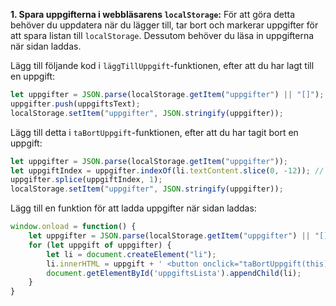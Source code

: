 **1. Spara uppgifterna i webbläsarens `localStorage`:**
För att göra detta behöver du uppdatera när du lägger till, tar bort och markerar uppgifter för att spara listan till `localStorage`. Dessutom behöver du läsa in uppgifterna när sidan laddas.

Lägg till följande kod i `läggTillUppgift`-funktionen, efter att du har lagt till en uppgift:
```javascript
let uppgifter = JSON.parse(localStorage.getItem("uppgifter") || "[]");
uppgifter.push(uppgiftsText);
localStorage.setItem("uppgifter", JSON.stringify(uppgifter));
```

Lägg till detta i `taBortUppgift`-funktionen, efter att du har tagit bort en uppgift:
```javascript
let uppgifter = JSON.parse(localStorage.getItem("uppgifter"));
let uppgiftIndex = uppgifter.indexOf(li.textContent.slice(0, -12)); // -12 to remove the 'Ta bort Klar' text
uppgifter.splice(uppgiftIndex, 1);
localStorage.setItem("uppgifter", JSON.stringify(uppgifter));
```

Lägg till en funktion för att ladda uppgifter när sidan laddas:
```javascript
window.onload = function() {
    let uppgifter = JSON.parse(localStorage.getItem("uppgifter") || "[]");
    for (let uppgift of uppgifter) {
        let li = document.createElement("li");
        li.innerHTML = uppgift + ' <button onclick="taBortUppgift(this)">Ta bort</button> <button onclick="markeraKlar(this)">Klar</button>';
        document.getElementById('uppgiftsLista').appendChild(li);
    }
}
```
